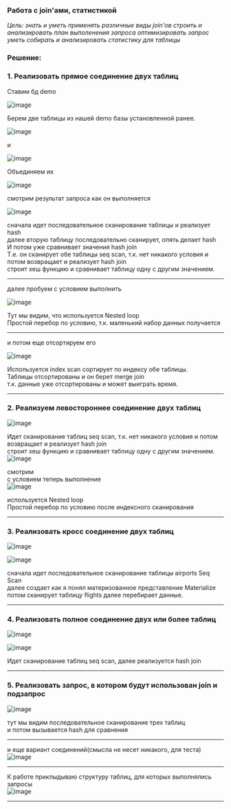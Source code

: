 ### Работа с join'ами, статистикой 

*Цель:*
*знать и уметь применять различные виды join'ов*
*строить и анализировать план выполенения запроса*
*оптимизировать запрос*
*уметь собирать и анализировать статистику для таблицы*


### Решение:    

### 1. Реализовать прямое соединение двух таблиц  

Ставим бд demo  

![image](https://github.com/13-rus/Otus/assets/120638894/2bb11eba-25ef-43f2-86f6-da58609b6dcd)  

 Берем две таблицы из нашей demo базы установленной ранее.  
   
![image](https://github.com/13-rus/Otus/assets/120638894/1c853445-601b-45a1-a8d0-f3937ffeb172)  

и  

![image](https://github.com/13-rus/Otus/assets/120638894/b55cf510-e92f-48ac-bb41-8c4d4d73f8a3)  

Объединяем их  

![image](https://github.com/13-rus/Otus/assets/120638894/181000f2-03cd-4977-88ca-d0edb2d662f4)  

смотрим результат запроса как он выполняется    

![image](https://github.com/13-rus/Otus/assets/120638894/78e9c9fb-136c-4e91-8da4-e575336d724a)  

сначала идет последовательное сканирование таблицы и реализует hash  
далее вторую таблицу последовательно сканирует, опять делает hash  
И потом уже сравнивает значения hash join  
Т.е. он сканирует обе таблицы seq scan, т.к. нет никакого условия и потом возвращает и реализует hash join  
строит хеш функцию и сравнивает таблицу одну с другим значением.  

******

далее пробуем с условием выполнить  

![image](https://github.com/13-rus/Otus/assets/120638894/2bbe4fcd-f13f-4edf-9d15-e635591f6021)  

Тут мы видим, что используется Nested loop  
Простой перебор по условию, т.к. маленький набор данных получается   

******

и потом еще отсортируем его  

![image](https://github.com/13-rus/Otus/assets/120638894/7641c7da-e63d-42c9-9d36-19d9d92f4ec2)  

Используется index scan сортирует по индексу обе таблицы.  
Таблицы отсортированы и он берет merge join  
т.к. данные уже отсортированы и может выиграть время.  

******

### 2. Реализуем левостороннее соединение двух таблиц  
![image](https://github.com/13-rus/Otus/assets/120638894/0c19071f-d96f-4ef7-9dda-b86634a13f71)  

Идет сканирование  таблиц seq scan, т.к. нет никакого условия и потом возвращает и реализует hash join  
строит хеш функцию и сравнивает таблицу одну с другим значением.   
![image](https://github.com/13-rus/Otus/assets/120638894/af690a18-1133-41f2-8001-9ef30efd20ff)  

смотрим  
с условием теперь выполнение    
![image](https://github.com/13-rus/Otus/assets/120638894/f25de9e3-3053-438d-b03c-2e84eb3fbe06)  

используется Nested loop  
Простой перебор по условию после индексного сканирования  

******

### 3. Реализовать кросс соединение двух таблиц  
![image](https://github.com/13-rus/Otus/assets/120638894/3ab1d6ab-51b5-4d37-af5c-b4231d7bdc9f)  


![image](https://github.com/13-rus/Otus/assets/120638894/95f20153-25f0-489e-892b-9722c30fc748)

сначала идет последовательное сканирование таблицы airports Seq Scan  
далее создает как я понял материзованное представление Materialize  
потом сканирует таблицу flights далее перебирает данные.  

******

### 4. Реализовать полное соединение двух или более таблиц  

![image](https://github.com/13-rus/Otus/assets/120638894/1a19c1e8-0689-4b67-adca-ac9496c73829)  

![image](https://github.com/13-rus/Otus/assets/120638894/0ae8a8c2-6ff9-462b-8c89-fc90450ea440)  

Идет сканирование  таблиц seq scan, далее реализуется hash join  

******

### 5. Реализовать запрос, в котором будут использован join и подзапрос  

![image](https://github.com/13-rus/Otus/assets/120638894/9179ca05-3998-486b-9c01-b05835b88a59)  

тут мы видим  последовательное сканирование трех таблиц  
и потом вызывается hash для сравнения  

******

и еще вариант соединений(смысла не несет никакого, для теста)  
![image](https://github.com/13-rus/Otus/assets/120638894/430cbca9-e8a7-491e-b182-29f2f1efa18c)  

******

К работе приклыдываю структуру таблиц, для которых выполнялись запросы  
![image](https://github.com/13-rus/Otus/assets/120638894/5196d5a5-ae39-4d56-accd-ce4175768fce)  

******


